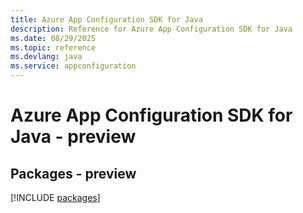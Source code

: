 ```yaml
---
title: Azure App Configuration SDK for Java
description: Reference for Azure App Configuration SDK for Java
ms.date: 08/29/2025
ms.topic: reference
ms.devlang: java
ms.service: appconfiguration
---
```

# Azure App Configuration SDK for Java - preview
## Packages - preview
[!INCLUDE [packages](app-configuration-index.md)]